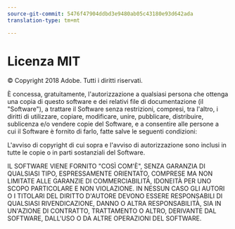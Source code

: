 ```yaml
---
source-git-commit: 5476f47904ddbd3e9480ab05c43180e93d642ada
translation-type: tm+mt

---
```

# Licenza MIT

© Copyright 2018 Adobe. Tutti i diritti riservati.

È concessa, gratuitamente, l&#39;autorizzazione a qualsiasi persona che ottenga una copia di questo software e dei relativi file di documentazione (il &quot;Software&quot;), a trattare il Software senza restrizioni, compresi, tra l&#39;altro, i diritti di utilizzare, copiare, modificare, unire, pubblicare, distribuire, sublicenza e/o vendere copie del Software, e a consentire alle persone a cui il Software è fornito di farlo, fatte salve le seguenti condizioni:

L&#39;avviso di copyright di cui sopra e l&#39;avviso di autorizzazione sono inclusi in tutte le copie o in parti sostanziali del Software.

IL SOFTWARE VIENE FORNITO &quot;COSÌ COM&#39;È&quot;, SENZA GARANZIA DI QUALSIASI TIPO, ESPRESSAMENTE ORIENTATO, COMPRESE MA NON LIMITATE ALLE GARANZIE DI COMMERCIABILITÀ, IDONEITÀ PER UNO SCOPO PARTICOLARE E NON VIOLAZIONE. IN NESSUN CASO GLI AUTORI O I TITOLARI DEL DIRITTO D&#39;AUTORE DEVONO ESSERE RESPONSABILI DI QUALSIASI RIVENDICAZIONE, DANNO O ALTRA RESPONSABILITÀ, SIA IN UN&#39;AZIONE DI CONTRATTO, TRATTAMENTO O ALTRO, DERIVANTE DAL SOFTWARE, DALL&#39;USO O DA ALTRE OPERAZIONI DEL SOFTWARE.
